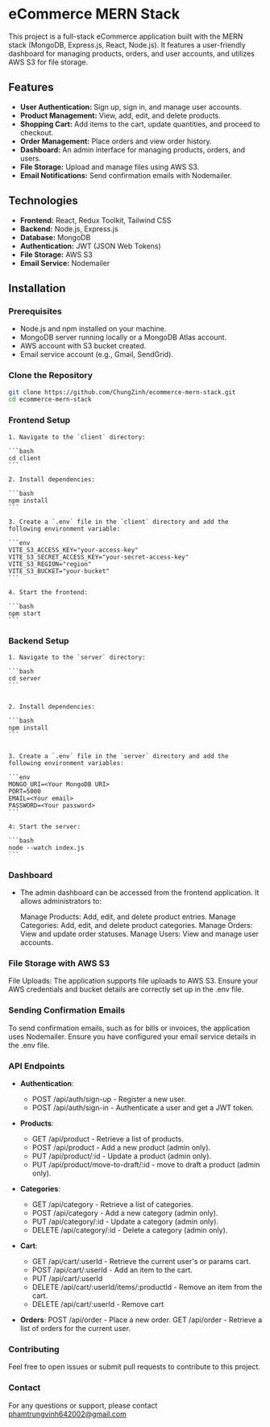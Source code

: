 # eCommerce MERN Stack

This project is a full-stack eCommerce application built with the MERN stack (MongoDB, Express.js, React, Node.js). It features a user-friendly dashboard for managing products, orders, and user accounts, and utilizes AWS S3 for file storage.

## Features

- **User Authentication:** Sign up, sign in, and manage user accounts.
- **Product Management:** View, add, edit, and delete products.
- **Shopping Cart:** Add items to the cart, update quantities, and proceed to checkout.
- **Order Management:** Place orders and view order history.
- **Dashboard:** An admin interface for managing products, orders, and users.
- **File Storage:** Upload and manage files using AWS S3.
- **Email Notifications:** Send confirmation emails with Nodemailer.

## Technologies

- **Frontend:** React, Redux Toolkit, Tailwind CSS
- **Backend:** Node.js, Express.js
- **Database:** MongoDB
- **Authentication:** JWT (JSON Web Tokens)
- **File Storage:** AWS S3
- **Email Service:** Nodemailer

## Installation

### Prerequisites

- Node.js and npm installed on your machine.
- MongoDB server running locally or a MongoDB Atlas account.
- AWS account with S3 bucket created.
- Email service account (e.g., Gmail, SendGrid).

### Clone the Repository

```bash
git clone https://github.com/ChungZinh/ecommerce-mern-stack.git
cd ecommerce-mern-stack
```

### Frontend Setup

    1. Navigate to the `client` directory:

    ```bash
    cd client
    ```

    2. Install dependencies:

    ```bash
    npm install
    ```

    3. Create a `.env` file in the `client` directory and add the following environment variable:

    ```env
    VITE_S3_ACCESS_KEY="your-access-key"
    VITE_S3_SECRET_ACCESS_KEY="your-secret-access-key"
    VITE_S3_REGION="region"
    VITE_S3_BUCKET="your-bucket"
    ```

    4. Start the frontend:

    ```bash
    npm start
    ```

### Backend Setup

    1. Navigate to the `server` directory:

    ```bash
    cd server
    ```


    2. Install dependencies:

    ```bash
    npm install
    ```


    3. Create a `.env` file in the `server` directory and add the following environment variables:

    ```env
    MONGO_URI=<Your MongoDB URI>
    PORT=5000
    EMAIL=<Your email>
    PASSWORD=<Your password>
    ```

    4: Start the server:

    ```bash
    node --watch index.js
    ```

### Dashboard

- The admin dashboard can be accessed from the frontend application. It allows administrators to:

  Manage Products: Add, edit, and delete product entries.
  Manage Categories: Add, edit, and delete product categories.
  Manage Orders: View and update order statuses.
  Manage Users: View and manage user accounts.


### File Storage with AWS S3

File Uploads: The application supports file uploads to AWS S3. Ensure your AWS credentials and bucket details are correctly set up in the .env file.


### Sending Confirmation Emails

To send confirmation emails, such as for bills or invoices, the application uses Nodemailer. Ensure you have configured your email service details in the .env file.

### API Endpoints

- **Authentication**:
    * POST /api/auth/sign-up - Register a new user.
    * POST /api/auth/sign-in - Authenticate a user and get a JWT token.

- **Products**:
    * GET /api/product - Retrieve a list of products.
    * POST /api/product - Add a new product (admin only).
    * PUT /api/product/:id - Update a product (admin only).
    * PUT /api/product/move-to-draft/:id - move to draft a product (admin only).

- **Categories**:
    * GET /api/category - Retrieve a list of categories.
    * POST /api/category - Add a new category (admin only).
    * PUT /api/category/:id - Update a category (admin only).
    * DELETE /api/category/:id - Delete a category (admin only).

- **Cart**:
    * GET /api/cart/:userId - Retrieve the current user's or params cart.
    * POST /api/cart/:userId - Add an item to the cart.
    * PUT /api/cart/:userId
    * DELETE /api/cart/:userId/items/:productId - Remove an item from the cart.
    * DELETE /api/cart/:userId - Remove cart

- **Orders**:
    POST /api/order - Place a new order.
    GET /api/order - Retrieve a list of orders for the current user.


### Contributing
Feel free to open issues or submit pull requests to contribute to this project.


### Contact
For any questions or support, please contact phamtrungvinh642002@gmail.com


